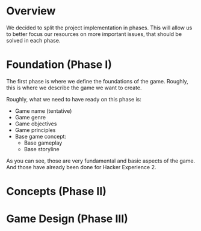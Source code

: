 # Overview

We decided to split the project implementation in phases. This will allow us to better focus our resources on more important issues, that should be solved in each phase.

# Foundation (Phase I)

The first phase is where we define the foundations of the game. Roughly, this is where we describe the game we want to create.

Roughly, what we need to have ready on this phase is:

- Game name (tentative)
- Game genre
- Game objectives
- Game principles
- Base game concept: 
  - Base gameplay
  - Base storyline

As you can see, those are very fundamental and basic aspects of the game. And those have already been done for Hacker Experience 2.



# Concepts (Phase II)

# Game Design (Phase III)
